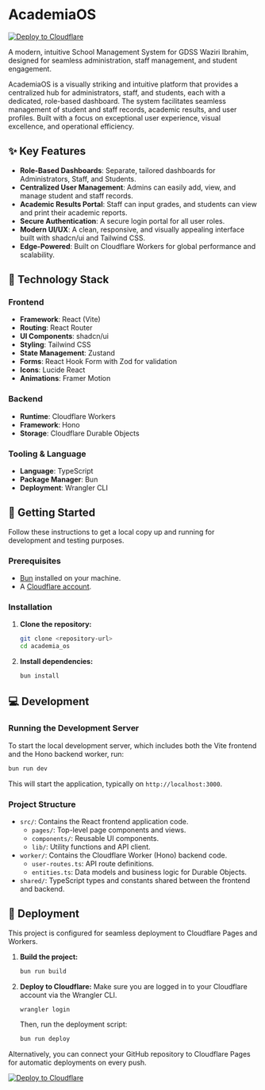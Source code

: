 # AcademiaOS

[![Deploy to Cloudflare](https://deploy.workers.cloudflare.com/button)](https://deploy.workers.cloudflare.com/?url=https://github.com/AdoFada1/generated-app-20251021-184209)

A modern, intuitive School Management System for GDSS Waziri Ibrahim, designed for seamless administration, staff management, and student engagement.

AcademiaOS is a visually striking and intuitive platform that provides a centralized hub for administrators, staff, and students, each with a dedicated, role-based dashboard. The system facilitates seamless management of student and staff records, academic results, and user profiles. Built with a focus on exceptional user experience, visual excellence, and operational efficiency.

## ✨ Key Features

-   **Role-Based Dashboards**: Separate, tailored dashboards for Administrators, Staff, and Students.
-   **Centralized User Management**: Admins can easily add, view, and manage student and staff records.
-   **Academic Results Portal**: Staff can input grades, and students can view and print their academic reports.
-   **Secure Authentication**: A secure login portal for all user roles.
-   **Modern UI/UX**: A clean, responsive, and visually appealing interface built with shadcn/ui and Tailwind CSS.
-   **Edge-Powered**: Built on Cloudflare Workers for global performance and scalability.

## 🚀 Technology Stack

### Frontend

-   **Framework**: React (Vite)
-   **Routing**: React Router
-   **UI Components**: shadcn/ui
-   **Styling**: Tailwind CSS
-   **State Management**: Zustand
-   **Forms**: React Hook Form with Zod for validation
-   **Icons**: Lucide React
-   **Animations**: Framer Motion

### Backend

-   **Runtime**: Cloudflare Workers
-   **Framework**: Hono
-   **Storage**: Cloudflare Durable Objects

### Tooling & Language

-   **Language**: TypeScript
-   **Package Manager**: Bun
-   **Deployment**: Wrangler CLI

## 🏁 Getting Started

Follow these instructions to get a local copy up and running for development and testing purposes.

### Prerequisites

-   [Bun](https://bun.sh/) installed on your machine.
-   A [Cloudflare account](https://dash.cloudflare.com/sign-up).

### Installation

1.  **Clone the repository:**
    ```bash
    git clone <repository-url>
    cd academia_os
    ```

2.  **Install dependencies:**
    ```bash
    bun install
    ```

## 💻 Development

### Running the Development Server

To start the local development server, which includes both the Vite frontend and the Hono backend worker, run:

```bash
bun run dev
```

This will start the application, typically on `http://localhost:3000`.

### Project Structure

-   `src/`: Contains the React frontend application code.
    -   `pages/`: Top-level page components and views.
    -   `components/`: Reusable UI components.
    -   `lib/`: Utility functions and API client.
-   `worker/`: Contains the Cloudflare Worker (Hono) backend code.
    -   `user-routes.ts`: API route definitions.
    -   `entities.ts`: Data models and business logic for Durable Objects.
-   `shared/`: TypeScript types and constants shared between the frontend and backend.

## 🚀 Deployment

This project is configured for seamless deployment to Cloudflare Pages and Workers.

1.  **Build the project:**
    ```bash
    bun run build
    ```

2.  **Deploy to Cloudflare:**
    Make sure you are logged in to your Cloudflare account via the Wrangler CLI.
    ```bash
    wrangler login
    ```
    Then, run the deployment script:
    ```bash
    bun run deploy
    ```

Alternatively, you can connect your GitHub repository to Cloudflare Pages for automatic deployments on every push.

[![Deploy to Cloudflare](https://deploy.workers.cloudflare.com/button)](https://deploy.workers.cloudflare.com/?url=https://github.com/AdoFada1/generated-app-20251021-184209)